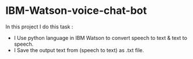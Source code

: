 # IBM-Watson-voice-chat-bot
In this project I do this task :
-  I Use python language in IBM Watson to convert speech to text & text to speech.
- I Save the output text from (speech to text) as .txt file.
